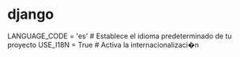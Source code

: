 # django

LANGUAGE_CODE = 'es'  # Establece el idioma predeterminado de tu proyecto
USE_I18N = True  # Activa la internacionalizaci�n


